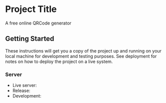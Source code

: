 # Project Title

A free online QRCode generator 

## Getting Started

These instructions will get you a copy of the project up and running on your local machine for development and testing purposes. See deployment for notes on how to deploy the project on a live system.


### Server

* Live server:
* Release:
* Development:
